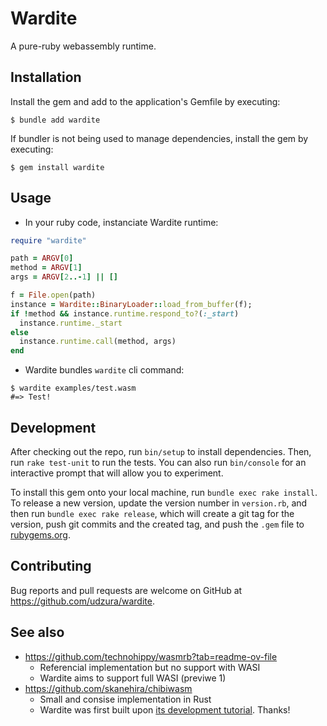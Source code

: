 # Wardite

A pure-ruby webassembly runtime.

## Installation

Install the gem and add to the application's Gemfile by executing:

    $ bundle add wardite

If bundler is not being used to manage dependencies, install the gem by executing:

    $ gem install wardite

## Usage

- In your ruby code, instanciate Wardite runtime:

```ruby
require "wardite"

path = ARGV[0]
method = ARGV[1]
args = ARGV[2..-1] || []

f = File.open(path)
instance = Wardite::BinaryLoader::load_from_buffer(f);
if !method && instance.runtime.respond_to?(:_start)
  instance.runtime._start
else
  instance.runtime.call(method, args)
end
```

- Wardite bundles `wardite` cli command:

```console
$ wardite examples/test.wasm
#=> Test!
```

## Development

After checking out the repo, run `bin/setup` to install dependencies. Then, run `rake test-unit` to run the tests. You can also run `bin/console` for an interactive prompt that will allow you to experiment.

To install this gem onto your local machine, run `bundle exec rake install`. To release a new version, update the version number in `version.rb`, and then run `bundle exec rake release`, which will create a git tag for the version, push git commits and the created tag, and push the `.gem` file to [rubygems.org](https://rubygems.org).

## Contributing

Bug reports and pull requests are welcome on GitHub at https://github.com/udzura/wardite.

## See also

- https://github.com/technohippy/wasmrb?tab=readme-ov-file
  - Referencial implementation but no support with WASI
  - Wardite aims to support full WASI (previwe 1)
- https://github.com/skanehira/chibiwasm
  - Small and consise implementation in Rust
  - Wardite was first built upon [its development tutorial](https://skanehira.github.io/writing-a-wasm-runtime-in-rust/). Thanks!